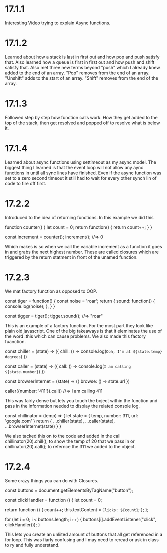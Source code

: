 # 17.1.1

Interesting Video trying to explain Async functions.

# 17.1.2

Learned about how a stack is last in first out and how pop and push satisfy that.
Also learned how a queue is first in first out and how push and shift satisfy that.
Also met three new terms beyond "push" which I already knew added to the end of an array.
"Pop" removes from the end of an array.
"Unshift" adds to the start of an array.
"Shift" removes from the end of the array.

# 17.1.3

Followed step by step how function calls work. How they get added to the top of the stack, then get resolved and popped off to resolve what is below it.

# 17.1.4

Learned about async functions using settimeout as my async model. The biggest thing I learned is that the event loop will not allow any aync functions in until all sync lines have finished. Even if the async function was set to a zero second timeout it still had to wait for every other synch lin of code to fire off first.

# 17.2.2

Introduced to the idea of returning functions. In this example we did this

function counter() {
let count = 0;
return function() {
return count++;
}
}

const increment = counter();
increment(); //=> 0

Which makes is so when we call the variable increment as a function it goes in and grabs the next highest number. These are called closures which are triggered by the return statment in front of the unamed function.

# 17.2.3

We mat factory function as opposed to OOP.

const tiger = function() {
const noise = 'roar';
return {
sound: function() {
console.log(noise);
},
}
}

const tigger = tiger();
tigger.sound(); //=> "roar"

This is an example of a factory function. For the most part they look like plain old javascript. One of the big takeaways is that it eleminates the use of the word .this which can cause problems. We also made this factory fuanction.

const chiller = (state) => ({
chill: () => console.log(`Ooh, I'm at ${state.temp} degrees`)
})

const caller = (state) => ({
call: () => console.log(`I am calling ${state.number}`)
})

const browserInternet = (state) => ({
browse: () => state.url
})

caller({number: '411'}).call() //=> I am calling 411

This was fairly dense but lets you touch the boject within the function and pass in the information needed to display the related console log.

const chillinator = (temp) => {
let state = {
temp,
number: 311,
url: 'google.com'
}
return { ...chiller(state), ...caller(state), ...browserInternet(state) }
}

We also tacked this on to the code and added in the call chillinator(20).chill(); to show the temp of 20 that we pass in or chillinator(20).call(); to refernce the 311 we added to the object.

# 17.2.4

Some crazy things you can do with Closures.

const buttons = document.getElementsByTagName("button");

const clickHandler = function () {
let count = 0;

return function () {
count++;
this.textContent = `Clicks: ${count}`;
};
};

for (let i = 0; i < buttons.length; i++) {
buttons[i].addEventListener("click", clickHandler());
}

This lets you create an unliited amount of buttons that all get referenced in a for loop. This was fiarly confusing and I may need to reread or ask in class to ry and fully understand.
